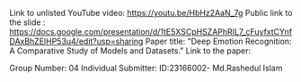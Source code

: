 Link to unlisted YouTube video:
https://youtu.be/HbHz2AaN_7g
Public link to the slide :
https://docs.google.com/presentation/d/1tE5XSCpHSZAPhRIL7_cFuyfxtCYnfDAxBhZElHP53u4/edit?usp=sharing
Paper title:
"Deep Emotion Recognition: A Comparative Study of Models and Datasets."
Link to the paper:

Group Number:
04
Individual Submitter:
ID:23166002- Md.Rashedul Islam
